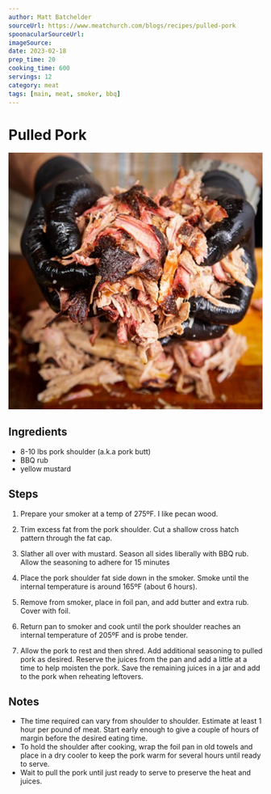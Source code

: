 ```yaml
---
author: Matt Batchelder
sourceUrl: https://www.meatchurch.com/blogs/recipes/pulled-pork
spoonacularSourceUrl: 
imageSource:
date: 2023-02-18
prep_time: 20
cooking_time: 600
servings: 12
category: meat
tags: [main, meat, smoker, bbq]
---
```

# Pulled Pork

![Image of Pulled Pork](../img/pulled-pork.jpeg)

## Ingredients
- 8-10 lbs pork shoulder (a.k.a pork butt)
- BBQ rub
- yellow mustard

## Steps
1. Prepare your smoker at a temp of 275ºF. I like pecan wood.

2. Trim excess fat from the pork shoulder.  Cut a shallow cross hatch pattern through the fat cap.

3. Slather all over with mustard.  Season all sides liberally with BBQ rub.  Allow the seasoning to adhere for 15 minutes 

4. Place the pork shoulder fat side down in the smoker.  Smoke until the internal temperature is around 165ºF (about 6 hours).

5. Remove from smoker, place in foil pan, and add butter and extra rub.  Cover with foil.

6. Return pan to smoker and cook until the pork shoulder reaches an internal temperature of 205ºF and is probe tender.

7. Allow the pork to rest and then shred.  Add additional seasoning to pulled pork as desired.  Reserve the juices from the pan and add a little at a time to help moisten the pork.  Save the remaining juices in a jar and add to the pork when reheating leftovers.

## Notes
- The time required can vary from shoulder to shoulder.  Estimate at least 1 hour per pound of meat.  Start early enough to give a couple of hours of margin before the desired eating time.
- To hold the shoulder after cooking, wrap the foil pan in old towels and place in a dry cooler to keep the pork warm for several hours until ready to serve.
- Wait to pull the pork until just ready to serve to preserve the heat and juices.
